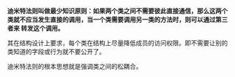 **迪米特法则叫做最少知识原则：如果两个类之间不需要彼此直接通信，那么这两个类就不应当发生直接的调用，当一个类需要调用另一类的方法时，则可以通过第三者来
转发这个调用。**

其在结构设计上要求，每个类在结构上尽量降低成员的访问权限。即不需要让别的类知道的字段或行为就不要公开了。

迪米特法则的根本思想就是强调类之间的松耦合。
